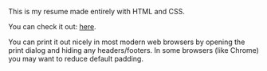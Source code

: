 This is my resume made entirely with HTML and CSS.

You can check it out: [here](https://htmlpreview.github.io/?https://github.com/joshsamara/html-resume/blob/master/src/resume.html).

You can print it out nicely in most modern web browsers by opening the print
dialog and hiding any headers/footers. In some browsers (like Chrome) you may want to reduce default padding.

